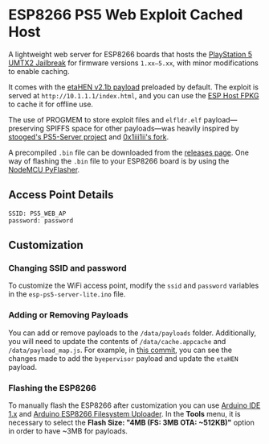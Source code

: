 # ESP8266 PS5 Web Exploit Cached Host

A lightweight web server for ESP8266 boards that hosts the [PlayStation 5 UMTX2 Jailbreak](https://github.com/idlesauce/umtx2) for firmware versions `1.xx–5.xx`, with minor modifications to enable caching.

It comes with the [etaHEN v2.1b payload](https://github.com/etaHEN/etaHEN/releases/tag/2.1B) preloaded by default. The exploit is served at `http://10.1.1.1/index.html`, and you can use the [ESP Host FPKG](https://www.mediafire.com/file/w4e6hiuwfoj8dnb/esphost.zip) to cache it for offline use.

The use of PROGMEM to store exploit files and `elfldr.elf` payload—preserving SPIFFS space for other payloads—was heavily inspired by [stooged's PS5-Server project](https://github.com/stooged/PS5-Server) and [0x1iii1ii's fork](https://github.com/0x1iii1ii/PS5-Server/).

A precompiled `.bin` file can be downloaded from the [releases page](https://github.com/vladimir-cucu/esp-ps5-server-lite/releases). One way of flashing the `.bin` file to your ESP8266 board is by using the [NodeMCU PyFlasher](https://github.com/marcelstoer/nodemcu-pyflasher).

## Access Point Details

```
SSID: PS5_WEB_AP
password: password
```

## Customization

### Changing SSID and password

To customize the WiFi access point, modify the `ssid` and `password` variables in the `esp-ps5-server-lite.ino` file.

### Adding or Removing Payloads

You can add or remove payloads to the `/data/payloads` folder. Additionally, you will need to update the contents of `/data/cache.appcache` and `/data/payload_map.js`. For example, in [this commit](https://github.com/vladimir-cucu/esp-ps5-server-lite/commit/3b84b714b6e35657c85a357fe4042fbb25a6943e), you can see the changes made to add the `byepervisor` payload and update the `etaHEN` payload.

### Flashing the ESP8266

To manually flash the ESP8266 after customization you can use [Arduino IDE 1.x](https://www.arduino.cc/en/software/) and [Arduino ESP8266 Filesystem Uploader](https://github.com/esp8266/arduino-esp8266fs-plugin). In the **Tools** menu, it is necessary to select the **Flash Size: "4MB (FS: 3MB OTA: ~512KB)"** option in order to have ~3MB for payloads.
